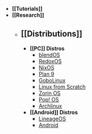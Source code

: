 - **[[Tutorials]]**
- **[[Research]]**
	- **[[Distributions]]**
		-
		- **[[PC]] Distros**
			- [blendOS](https://blendos.co)
			- [RedoxOS](https://www.redox-os.org)
			- [NixOS](https://nixos.org)
			- [Plan 9](https://en.wikipedia.org/wiki/Plan_9_from_Bell_Labs)
			- [GoboLinux](https://www.gobolinux.org)
			- [Linux from Scratch](https://www.linuxfromscratch.org)
			- [Zorin OS](https://zorin.com/os/)
			- [Pop! OS](https://pop.system76.com)
			- [Archlinux](https://archlinux.org)
		- **[[Android]] Distros**
			- [LineageOS](https://lineageos.org)
			- [Android](https://www.android.com)